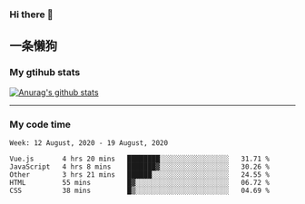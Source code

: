### Hi there 👋

## 一条懒狗
<!--
**kiss-me-quickly/kiss-me-quickly** is a ✨ _special_ ✨ repository because its `README.md` (this file) appears on your GitHub profile.

Here are some ideas to get you started:

- 🔭 I’m currently working on ...
- 🌱 I’m currently learning ...
- 👯 I’m looking to collaborate on ...
- 🤔 I’m looking for help with ...
- 💬 Ask me about ...
- 📫 How to reach me: ...
- 😄 Pronouns: ...
- ⚡ Fun fact: ...
-->


### My gtihub stats

[![Anurag's github stats](https://github-readme-stats.vercel.app/api?username=kiss-me-quickly)](https://github.com/anuraghazra/github-readme-stats)

***

### My code time

<!--START_SECTION:waka-->
```text
Week: 12 August, 2020 - 19 August, 2020

Vue.js       4 hrs 20 mins   ████████░░░░░░░░░░░░░░░░░   31.71 % 
JavaScript   4 hrs 8 mins    ███████▓░░░░░░░░░░░░░░░░░   30.26 % 
Other        3 hrs 21 mins   ██████░░░░░░░░░░░░░░░░░░░   24.55 % 
HTML         55 mins         █▓░░░░░░░░░░░░░░░░░░░░░░░   06.72 % 
CSS          38 mins         █▒░░░░░░░░░░░░░░░░░░░░░░░   04.69 % 
```
<!--END_SECTION:waka-->
